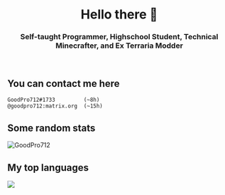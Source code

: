 <h1 align="center">Hello there 👋</h1>
<h3 align="center">Self-taught Programmer, Highschool Student, Technical Minecrafter, and Ex Terraria Modder</h3>
<br>

## You can contact me here
```
GoodPro712#1733         (~8h)
@goodpro712:matrix.org  (~15h)
```

## Some random stats
<img src="https://github-readme-stats.vercel.app/api?username=GoodPro712&show_icons=true&theme=dracula&hide_border=true" alt="GoodPro712"/>

## My top languages
<img src="https://github-readme-stats.vercel.app/api/top-langs/?username=GoodPro712&show_icons=true&theme=dracula&hide_border=true">

